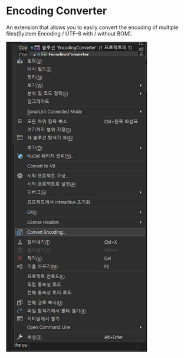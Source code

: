 # Encoding Converter
An extension that allows you to easily convert the encoding of multiple files(System Encoding / UTF-8 with / without BOM).

![Image](./image.png)
